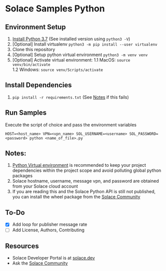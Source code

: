 # Solace Samples Python

## Environment Setup
1. [Install Python 3.7](https://www.python.org/downloads/) (See installed version using `python3 -V`)
1. [Optional] Install virtualenv `python3 -m pip install --user virtualenv`
1. Clone this repository
1. [Optional] Setup python virtual environment `python3 -m venv venv`
1. [Optional] Activate virtual environment:
    1.1 MacOS: `source venv/bin/activate`   
    1.2 Windows: `source venv/Scripts/activate`

## Install Dependencies 
1. `pip install -r requirements.txt` (See [Notes](#Notes) if this fails)

## Run Samples
Execute the script of choice and pass the environment variables

`HOST=<host_name> VPN=<vpn_name> SOL_USERNAME=<username> SOL_PASSWORD=<password> python <name_of_file>.py`

## Notes:
1. [Python Virtual environment](https://docs.python.org/3/tutorial/venv.html) is recommended to keep your project dependencies within the project scope and avoid polluting global python packages
1. Solace hostname, username, message vpn, and password are obtained from your Solace cloud account
1. If you are reading this and the Solace Python API is still not published, you can install the wheel package from the [Solace Community](https://solace.community/discussion/336/python-whos-in-for-a-real-treat)

## To-Do
- [x] Add loop for publisher message rate
- [ ] Add License, Authors, Contributing

## Resources
- Solace Developer Portal is at [solace.dev](https://solace.dev)
- Ask the [Solace Community](https://solace.community/discussion/336/python-whos-in-for-a-real-treat)
